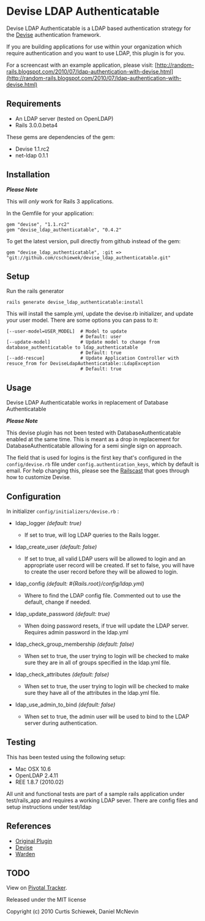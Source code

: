 Devise LDAP Authenticatable
===========================

Devise LDAP Authenticatable is a LDAP based authentication strategy for the [Devise](http://github.com/plataformatec/devise) authentication framework.

If you are building applications for use within your organization which require authentication and you want to use LDAP, this plugin is for you.

For a screencast with an example application, please visit: [http://random-rails.blogspot.com/2010/07/ldap-authentication-with-devise.html](http://random-rails.blogspot.com/2010/07/ldap-authentication-with-devise.html)

Requirements
------------

- An LDAP server (tested on OpenLDAP)
- Rails 3.0.0.beta4

These gems are dependencies of the gem:

- Devise 1.1.rc2
- net-ldap 0.1.1

Installation
------------

**_Please Note_**

This will *only* work for Rails 3 applications.

In the Gemfile for your application:

    gem "devise", "1.1.rc2"
    gem "devise_ldap_authenticatable", "0.4.2"
    
To get the latest version, pull directly from github instead of the gem:

    gem "devise_ldap_authenticatable", :git => "git://github.com/cschiewek/devise_ldap_authenticatable.git"


Setup
-----

Run the rails generator

    rails generate devise_ldap_authenticatable:install

This will install the sample.yml, update the devise.rb initializer, and update your user model. There are some options you can pass to it:

    [--user-model=USER_MODEL]  # Model to update
                               # Default: user
    [--update-model]           # Update model to change from database_authenticatable to ldap_authenticatable
                               # Default: true
    [--add-rescue]             # Update Application Controller with resuce_from for DeviseLdapAuthenticatable::LdapException
                               # Default: true



Usage
-----

Devise LDAP Authenticatable works in replacement of Database Authenticatable

**_Please Note_**

This devise plugin has not been tested with DatabaseAuthenticatable enabled at the same time. This is meant as a drop in replacement for DatabaseAuthenticatable allowing for a semi single sign on approach.

The field that is used for logins is the first key that's configured in the `config/devise.rb` file under `config.authentication_keys`, which by default is email. For help changing this, please see the [Railscast](http://railscasts.com/episodes/210-customizing-devise) that goes through how to customize Devise.

Configuration
-------------

In initializer  `config/initializers/devise.rb` :

* ldap\_logger _(default: true)_
  * If set to true, will log LDAP queries to the Rails logger.

* ldap\_create\_user _(default: false)_
	* If set to true, all valid LDAP users will be allowed to login and an appropriate user record will be created.
      If set to false, you will have to create the user record before they will be allowed to login.

* ldap\_config _(default: #{Rails.root}/config/ldap.yml)_
	* Where to find the LDAP config file. Commented out to use the default, change if needed.

* ldap\_update\_password _(default: true)_
  * When doing password resets, if true will update the LDAP server. Requires admin password in the ldap.yml

* ldap\_check\_group_membership _(default: false)_
  * When set to true, the user trying to login will be checked to make sure they are in all of groups specified in the ldap.yml file.


* ldap\_check\_attributes _(default: false)_
  * When set to true, the user trying to login will be checked to make sure they have all of the attributes in the ldap.yml file.

* ldap\_use\_admin\_to\_bind _(default: false)_
  * When set to true, the admin user will be used to bind to the LDAP server during authentication.

Testing
-------

This has been tested using the following setup:

* Mac OSX 10.6
* OpenLDAP 2.4.11
* REE 1.8.7 (2010.02)

All unit and functional tests are part of a sample rails application under test/rails_app and requires a working LDAP sever. There are config files and setup instructions under test/ldap

References
----------

* [Original Plugin](http://github.com/cschiewek/devise_ldap_authenticatable)
* [Devise](http://github.com/plataformatec/devise)
* [Warden](http://github.com/hassox/warden)


TODO
----

View on [Pivotal Tracker](http://www.pivotaltracker.com/projects/97318).

Released under the MIT license

Copyright (c) 2010 Curtis Schiewek, Daniel McNevin

